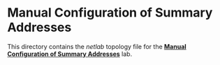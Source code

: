 # Manual Configuration of Summary Addresses

This directory contains the *netlab* topology file for the
**[Manual Configuration of Summary Addresses](../../docs/advanced/3-summarization.md)** lab.
